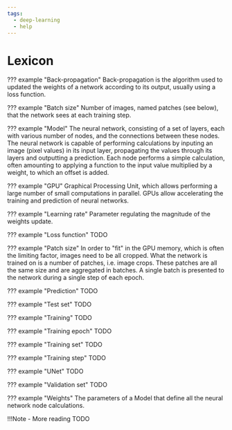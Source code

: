 ```yaml
---
tags:
  - deep-learning
  - help
---
```


# Lexicon

??? example "Back-propagation"
    Back-propagation is the algorithm used to updated the weights of a network
    according to its output, usually using a loss function.

??? example "Batch size"
    Number of images, named patches (see below), that the network sees at each
    training step.

??? example "Model"
    The neural network, consisting of a set of layers, each with various number
    of nodes, and the connections between these nodes. The neural network is
    capable of performing calculations by inputing an image (pixel values)
    in its input layer, propagating the values through its layers and outputting
    a prediction. Each node performs a simple calculation, often amounting to
    applying a function to the input value multiplied by a weight, to which
    an offset is added.

??? example "GPU"
    Graphical Processing Unit, which allows performing a large number of small
    computations in parallel. GPUs allow accelerating the training and
    prediction of neural networks.

??? example "Learning rate"
    Parameter regulating the magnitude of the weights update.

??? example "Loss function"
    TODO

??? example "Patch size"
    In order to "fit" in the GPU memory, which is often the limiting factor,
    images need to be all cropped. What the network is trained on is a number
    of patches, i.e. image crops. These patches are all the same size and
    are aggregated in batches. A single batch is presented to the network during
    a single step of each epoch.

??? example "Prediction"
    TODO

??? example "Test set"
    TODO

??? example "Training"
    TODO

??? example "Training epoch"
    TODO

??? example "Training set"
    TODO

??? example "Training step"
    TODO

??? example "UNet"
    TODO

??? example "Validation set"
    TODO

??? example "Weights"
    The parameters of a Model that define all the neural network node
    calculations.

!!!Note
    - More reading TODO
